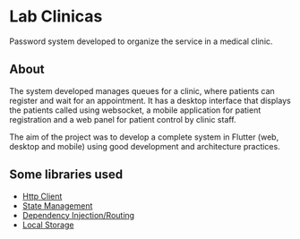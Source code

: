 # Lab Clinicas

Password system developed to organize the service in a medical clinic.

## About

The system developed manages queues for a clinic, where patients can register and wait for an appointment. 
It has a desktop interface that displays the patients called using websocket, a mobile application for patient registration and a web panel for patient control by clinic staff.

The aim of the project was to develop a complete system in Flutter (web, desktop and mobile) using good development and architecture practices.

## Some libraries used

-  [Http Client](https://pub.dev/packages/dio)
-  [State Management](https://pub.dev/packages/signals)
-  [Dependency Injection/Routing](https://pub.dev/packages/flutter_getit)
-  [Local Storage](https://pub.dev/packages/shared_preferences)
